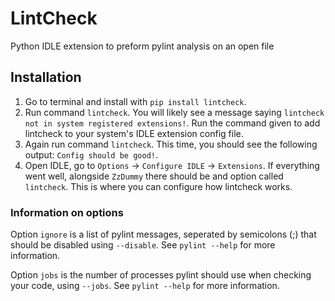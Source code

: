 # LintCheck
Python IDLE extension to preform pylint analysis on an open file

## Installation
1) Go to terminal and install with `pip install lintcheck`.
2) Run command `lintcheck`. You will likely see a message saying
`lintcheck not in system registered extensions!`. Run the command
given to add lintcheck to your system's IDLE extension config file.
3) Again run command `lintcheck`. This time, you should see the following
output: `Config should be good!`.
4) Open IDLE, go to `Options` -> `Configure IDLE` -> `Extensions`.
If everything went well, alongside `ZzDummy` there should be and
option called `lintcheck`. This is where you can configure how
lintcheck works.

### Information on options
Option `ignore` is a list of pylint messages,
seperated by semicolons (;) that should be disabled using `--disable`.
See `pylint --help` for more information.

Option `jobs` is the number of processes pylint should use when
checking your code, using `--jobs`. See `pylint --help` for more information.
